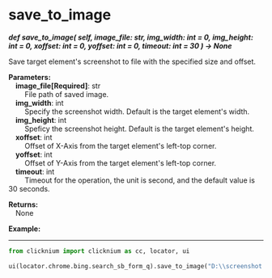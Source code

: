 # save_to_image  
***def save_to_image(
        self,
        image_file: str,
        img_width: int = 0,
        img_height: int = 0,
        xoffset: int = 0,
        yoffset: int  = 0,
        timeout: int = 30
    ) -> None***

Save target element's screenshot to file with the specified size and offset.

**Parameters:**   
    &emsp;**image_file[Required]**: str  
        &emsp;&emsp; File path of saved image.  
    &emsp;**img_width**: int  
        &emsp;&emsp; Specify the screenshot width. Default is the target element's width.  
    &emsp;**img_height**: int  
        &emsp;&emsp; Speficy the screenshot height. Default is the target element's height.  
    &emsp;**xoffset**:  int  
        &emsp;&emsp; Offset of X-Axis from the target element's left-top corner.  
    &emsp;**yoffset**: int  
        &emsp;&emsp; Offset of Y-Axis from the target element's left-top corner.  
    &emsp;**timeout**: int  
        &emsp;&emsp; Timeout for the operation, the unit is second, and the default value is 30 seconds.  

**Returns:**  
    &emsp;None

**Example:**
***
```python
from clicknium import clicknium as cc, locator, ui
    
ui(locator.chrome.bing.search_sb_form_q).save_to_image("D:\\screenshot.png")
```